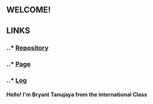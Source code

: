 ## WELCOME!

## LINKS
### ..* [Repository](https://github.com/bryanttanujaya/oS212) 
### ..* [Page](https://bryanttanujaya.github.io/oS212/) 
### ..* [Log](https://github.com/bryanttanujaya/oS212/blob/master/TXT/mylog.txt)

#### Hello! I'm Bryant Tanujaya from the international Class
